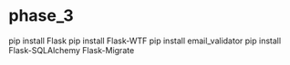 # phase_3

pip install Flask
pip install Flask-WTF
pip install email_validator
pip install Flask-SQLAlchemy Flask-Migrate